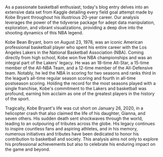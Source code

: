 As a passionate basketball enthusiast, today's blog entry delves into an extensive data set from Kaggle detailing every field goal attempt made by Kobe Bryant throughout his illustrious 20-year career. Our analysis leverages the power of the tidyverse package for adept data manipulation, exploration, and vibrant visualizations, providing a deep dive into the shooting dynamics of this NBA legend.

Kobe Bean Bryant, born on August 23, 1978, was an iconic American professional basketball player who spent his entire career with the Los Angeles Lakers in the National Basketball Association (NBA). Coming directly from high school, Kobe won five NBA championships and was an integral part of the Lakers' legacy. He was an 18-time All-Star, a 15-time member of the All-NBA Team, and a 12-time member of the All-Defensive team. Notably, he led the NBA in scoring for two seasons and ranks third in the league’s all-time regular season scoring and fourth in all-time postseason scoring. Holding the record for the most seasons played with a single franchise, Kobe's commitment to the Lakers and basketball was profound, earning him acclaim as one of the greatest players in the history of the sport.

Tragically, Kobe Bryant's life was cut short on January 26, 2020, in a helicopter crash that also claimed the life of his daughter, Gianna, and seven others. His sudden death sent shockwaves through the world, leading to an outpouring of tributes across the globe. His legacy continues to inspire countless fans and aspiring athletes, and in his memory, numerous initiatives and tributes have been dedicated to honor his contribution to basketball and society. This analysis aims not only to explore his professional achievements but also to celebrate his enduring impact on the game and beyond.
